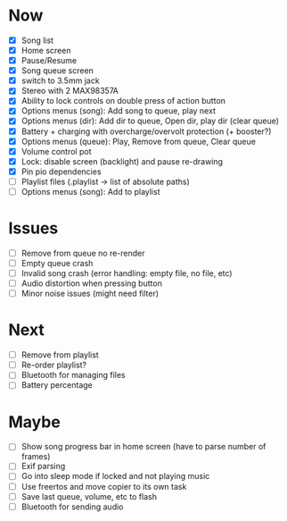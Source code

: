 # Now
- [x] Song list
- [x] Home screen
- [x] Pause/Resume
- [x] Song queue screen
- [x] switch to 3.5mm jack
- [x] Stereo with 2 MAX98357A
- [x] Ability to lock controls on double press of action button
- [x] Options menus (song): Add song to queue, play next
- [x] Options menus (dir): Add dir to queue, Open dir, play dir (clear queue)
- [x] Battery + charging with overcharge/overvolt protection (+ booster?)
- [x] Options menus (queue): Play, Remove from queue, Clear queue
- [x] Volume control pot
- [x] Lock: disable screen (backlight) and pause re-drawing
- [x] Pin pio dependencies
- [ ] Playlist files (.playlist -> list of absolute paths)
- [ ] Options menus (song): Add to playlist

# Issues
- [ ] Remove from queue no re-render
- [ ] Empty queue crash
- [ ] Invalid song crash (error handling: empty file, no file, etc)
- [ ] Audio distortion when pressing button
- [ ] Minor noise issues (might need filter)

# Next
- [ ] Remove from playlist
- [ ] Re-order playlist?
- [ ] Bluetooth for managing files
- [ ] Battery percentage

# Maybe
- [ ] Show song progress bar in home screen (have to parse number of frames)
- [ ] Exif parsing
- [ ] Go into sleep mode if locked and not playing music
- [ ] Use freertos and move copier to its own task
- [ ] Save last queue, volume, etc to flash
- [ ] Bluetooth for sending audio
